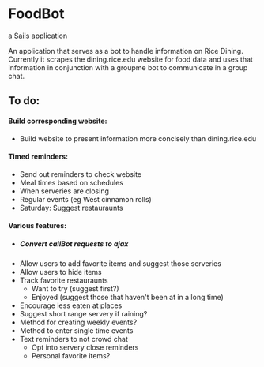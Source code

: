 # FoodBot

a [Sails](http://sailsjs.org) application

An application that serves as a bot to handle information on Rice Dining. Currently it scrapes the dining.rice.edu website for food data and uses that information in conjunction with a groupme bot to communicate in a group chat.

## To do:
#### Build corresponding website:
  * Build website to present information more concisely than dining.rice.edu
  
#### Timed reminders:
  * Send out reminders to check website
  * Meal times based on schedules
  * When serveries are closing
  * Regular events (eg West cinnamon rolls)
  * Saturday: Suggest restauraunts

#### Various features:
  * ##### Convert callBot requests to ajax
  * Allow users to add favorite items and suggest those serveries
  * Allow users to hide items
  * Track favorite restauraunts
    - Want to try (suggest first?)
    - Enjoyed (suggest those that haven't been at in a long time)
  * Encourage less eaten at places
  * Suggest short range servery if raining?
  * Method for creating weekly events?
  * Method to enter single time events
  * Text reminders to not crowd chat
    - Opt into servery close reminders
    - Personal favorite items?

